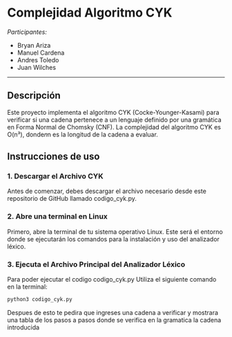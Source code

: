 # Complejidad Algoritmo CYK

*Participantes:*
- Bryan Ariza
- Manuel Cardena
- Andres Toledo
- Juan Wilches

---
## Descripción
Este proyecto implementa el algoritmo CYK (Cocke-Younger-Kasami) para verificar si una cadena pertenece a un lenguaje definido por una gramática en Forma Normal de Chomsky (CNF). La complejidad del algoritmo CYK es O(n³), donde𝑛n es la longitud de la cadena a evaluar.
## Instrucciones de uso

### 1. Descargar el Archivo CYK

Antes de comenzar, debes descargar el archivo necesario desde este repositorio de GitHub llamado codigo_cyk.py. 

### 2. Abre una terminal en Linux
Primero, abre la terminal de tu sistema operativo Linux. Este será el entorno donde se ejecutarán los comandos para la instalación y uso del analizador léxico.

### 3. Ejecuta el Archivo Principal del Analizador Léxico
Para poder ejecutar el codigo codigo_cyk.py Utiliza el siguiente comando en la terminal:
```bash
python3 codigo_cyk.py
```
Despues de esto te pedira que ingreses una cadena a verificar y mostrara una tabla de los pasos a pasos donde se verifica en la gramatica la cadena introducida 
